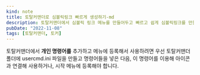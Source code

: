 ```yaml
---
kind: note
title: 토탈커맨더로 심볼릭링크 빠르게 생성하기-md
description: 토탈커맨더에서 심볼릭 링크 메뉴를 만들어두고 빠르고 쉽게 심볼릭링크를 만들어봅시다.
pubDate: "2022-11-08"
tags: [토탈커맨더, 토커]
---
```





토탈커맨더에서 __개인 명령어를__ 추가하고 메뉴에 등록해서 사용하려면 우선 토탈커맨더 폴더에 usercmd.ini 파일을 만들고 명령어들을 넣은 다음, 이 명령어를 이용해 아이콘과 연결해 사용하거나, 시작 메뉴에 등록해야 합니다.  

